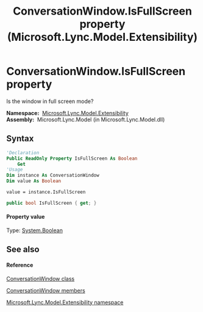 ﻿---
title: ConversationWindow.IsFullScreen property  (Microsoft.Lync.Model.Extensibility)
TOCTitle: 'IsFullScreen property '
ms:assetid: P:Microsoft.Lync.Model.Extensibility.ConversationWindow.IsFullScreen_DI_3_UC_OCS14MrefLyncWPF
ms:mtpsurl: https://msdn.microsoft.com/en-us/library/microsoft.lync.model.extensibility.conversationwindow.isfullscreen_di_3_uc_ocs14mreflyncwpf(v=office.15)
ms:contentKeyID: 48588592
ms.date: 07/28/2014
mtps_version: v=office.15
f1_keywords:
- Microsoft.Lync.Model.Extensibility.ConversationWindow.IsFullScreen
dev_langs:
- CSharp
- JScript
- VB
- other
---

# ConversationWindow.IsFullScreen property

Is the window in full screen mode?

**Namespace:**  [Microsoft.Lync.Model.Extensibility](microsoft-lync-model-extensibility-namespace_2.md)  
**Assembly:**  Microsoft.Lync.Model (in Microsoft.Lync.Model.dll)

## Syntax

``` vb
'Declaration
Public ReadOnly Property IsFullScreen As Boolean
    Get
'Usage
Dim instance As ConversationWindow
Dim value As Boolean

value = instance.IsFullScreen
```

``` csharp
public bool IsFullScreen { get; }
```

#### Property value

Type: [System.Boolean](http://msdn2.microsoft.com/en-us/library/a28wyd50)  

## See also

#### Reference

[ConversationWindow class](conversationwindow-class-microsoft-lync-model-extensibility_2.md)

[ConversationWindow members](conversationwindow-members-microsoft-lync-model-extensibility_2.md)

[Microsoft.Lync.Model.Extensibility namespace](microsoft-lync-model-extensibility-namespace_2.md)

